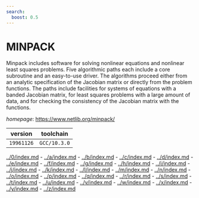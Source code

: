 ```yaml
---
search:
  boost: 0.5
---
```

# MINPACK

Minpack includes software for solving nonlinear equations and  nonlinear least squares problems.  Five algorithmic paths each include  a core subroutine and an easy-to-use driver.  The algorithms proceed  either from an analytic specification of the Jacobian matrix or  directly from the problem functions.  The paths include facilities for  systems of equations with a banded Jacobian matrix, for least squares  problems with a large amount of data, and for checking the consistency  of the Jacobian matrix with the functions.

*homepage*: <https://www.netlib.org/minpack/>

version | toolchain
--------|----------
``19961126`` | ``GCC/10.3.0``

[../0/index.md](0) - [../a/index.md](a) - [../b/index.md](b) - [../c/index.md](c) - [../d/index.md](d) - [../e/index.md](e) - [../f/index.md](f) - [../g/index.md](g) - [../h/index.md](h) - [../i/index.md](i) - [../j/index.md](j) - [../k/index.md](k) - [../l/index.md](l) - [../m/index.md](m) - [../n/index.md](n) - [../o/index.md](o) - [../p/index.md](p) - [../q/index.md](q) - [../r/index.md](r) - [../s/index.md](s) - [../t/index.md](t) - [../u/index.md](u) - [../v/index.md](v) - [../w/index.md](w) - [../x/index.md](x) - [../y/index.md](y) - [../z/index.md](z)

